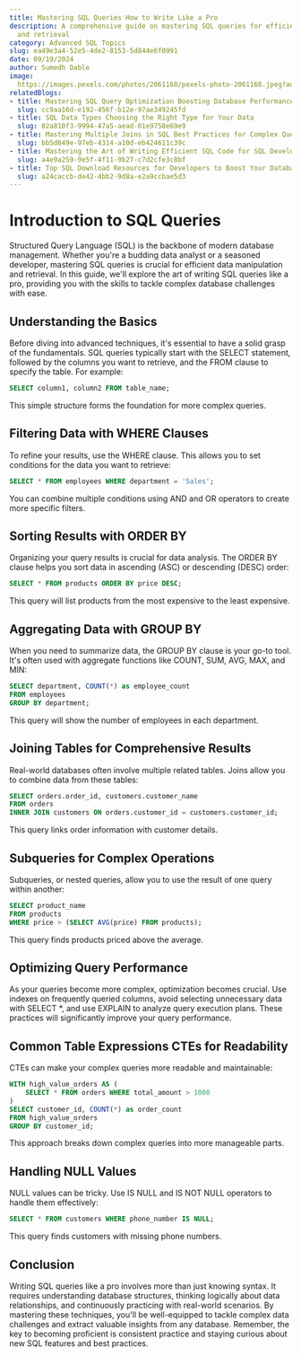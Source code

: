 ```yaml
---
title: Mastering SQL Queries How to Write Like a Pro
description: A comprehensive guide on mastering SQL queries for efficient data manipulation
  and retrieval
category: Advanced SQL Topics
slug: ea49e3a4-52e5-4de2-8153-5d844e6f0991
date: 09/19/2024
author: Sumedh Dable
image: 
  https://images.pexels.com/photos/2061168/pexels-photo-2061168.jpeg?auto=compress&cs=tinysrgb&w=600
relatedBlogs:
- title: Mastering SQL Query Optimization Boosting Database Performance
  slug: cc9aa16d-e192-456f-b12e-97ae349245fd
- title: SQL Data Types Choosing the Right Type for Your Data
  slug: 02a810f3-9994-47a5-aead-01e9758e69e9
- title: Mastering Multiple Joins in SQL Best Practices for Complex Queries
  slug: bb5d649e-97eb-4314-a10d-eb424611c39c
- title: Mastering the Art of Writing Efficient SQL Code for SQL Developers
  slug: a4e9a259-9e5f-4f11-9b27-c7d2cfe3c8bf
- title: Top SQL Download Resources for Developers to Boost Your Database Skills
  slug: a24caccb-de42-4bb2-9d8a-e2a9ccbae5d3
---
```


# Introduction to SQL Queries

Structured Query Language (SQL) is the backbone of modern database management. Whether you're a budding data analyst or a seasoned developer, mastering SQL queries is crucial for efficient data manipulation and retrieval. In this guide, we'll explore the art of writing SQL queries like a pro, providing you with the skills to tackle complex database challenges with ease.

## Understanding the Basics

Before diving into advanced techniques, it's essential to have a solid grasp of the fundamentals. SQL queries typically start with the SELECT statement, followed by the columns you want to retrieve, and the FROM clause to specify the table. For example:

```sql
SELECT column1, column2 FROM table_name;
```

This simple structure forms the foundation for more complex queries.

## Filtering Data with WHERE Clauses

To refine your results, use the WHERE clause. This allows you to set conditions for the data you want to retrieve:

```sql
SELECT * FROM employees WHERE department = 'Sales';
```

You can combine multiple conditions using AND and OR operators to create more specific filters.

## Sorting Results with ORDER BY

Organizing your query results is crucial for data analysis. The ORDER BY clause helps you sort data in ascending (ASC) or descending (DESC) order:

```sql
SELECT * FROM products ORDER BY price DESC;
```

This query will list products from the most expensive to the least expensive.

## Aggregating Data with GROUP BY

When you need to summarize data, the GROUP BY clause is your go-to tool. It's often used with aggregate functions like COUNT, SUM, AVG, MAX, and MIN:

```sql
SELECT department, COUNT(*) as employee_count
FROM employees
GROUP BY department;
```

This query will show the number of employees in each department.

## Joining Tables for Comprehensive Results

Real-world databases often involve multiple related tables. Joins allow you to combine data from these tables:

```sql
SELECT orders.order_id, customers.customer_name
FROM orders
INNER JOIN customers ON orders.customer_id = customers.customer_id;
```

This query links order information with customer details.

## Subqueries for Complex Operations

Subqueries, or nested queries, allow you to use the result of one query within another:

```sql
SELECT product_name
FROM products
WHERE price > (SELECT AVG(price) FROM products);
```

This query finds products priced above the average.

## Optimizing Query Performance

As your queries become more complex, optimization becomes crucial. Use indexes on frequently queried columns, avoid selecting unnecessary data with SELECT *, and use EXPLAIN to analyze query execution plans. These practices will significantly improve your query performance.

## Common Table Expressions CTEs for Readability

CTEs can make your complex queries more readable and maintainable:

```sql
WITH high_value_orders AS (
    SELECT * FROM orders WHERE total_amount > 1000
)
SELECT customer_id, COUNT(*) as order_count
FROM high_value_orders
GROUP BY customer_id;
```

This approach breaks down complex queries into more manageable parts.

## Handling NULL Values

NULL values can be tricky. Use IS NULL and IS NOT NULL operators to handle them effectively:

```sql
SELECT * FROM customers WHERE phone_number IS NULL;
```

This query finds customers with missing phone numbers.

## Conclusion

Writing SQL queries like a pro involves more than just knowing syntax. It requires understanding database structures, thinking logically about data relationships, and continuously practicing with real-world scenarios. By mastering these techniques, you'll be well-equipped to tackle complex data challenges and extract valuable insights from any database. Remember, the key to becoming proficient is consistent practice and staying curious about new SQL features and best practices.